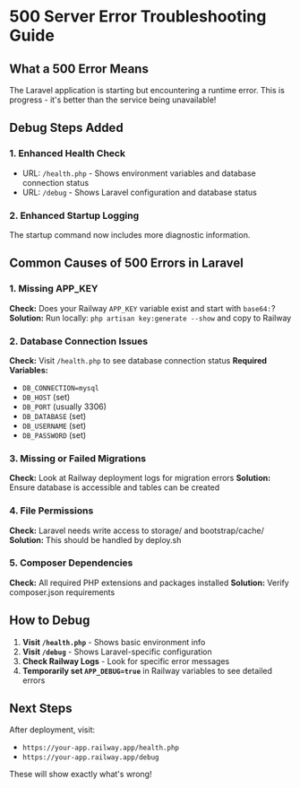 # 500 Server Error Troubleshooting Guide

## What a 500 Error Means
The Laravel application is starting but encountering a runtime error. This is progress - it's better than the service being unavailable!

## Debug Steps Added

### 1. Enhanced Health Check
- URL: `/health.php` - Shows environment variables and database connection status
- URL: `/debug` - Shows Laravel configuration and database status

### 2. Enhanced Startup Logging
The startup command now includes more diagnostic information.

## Common Causes of 500 Errors in Laravel

### 1. Missing APP_KEY
**Check:** Does your Railway `APP_KEY` variable exist and start with `base64:`?
**Solution:** Run locally: `php artisan key:generate --show` and copy to Railway

### 2. Database Connection Issues
**Check:** Visit `/health.php` to see database connection status
**Required Variables:**
- `DB_CONNECTION=mysql`
- `DB_HOST` (set)
- `DB_PORT` (usually 3306)
- `DB_DATABASE` (set)
- `DB_USERNAME` (set)
- `DB_PASSWORD` (set)

### 3. Missing or Failed Migrations
**Check:** Look at Railway deployment logs for migration errors
**Solution:** Ensure database is accessible and tables can be created

### 4. File Permissions
**Check:** Laravel needs write access to storage/ and bootstrap/cache/
**Solution:** This should be handled by deploy.sh

### 5. Composer Dependencies
**Check:** All required PHP extensions and packages installed
**Solution:** Verify composer.json requirements

## How to Debug

1. **Visit `/health.php`** - Shows basic environment info
2. **Visit `/debug`** - Shows Laravel-specific configuration
3. **Check Railway Logs** - Look for specific error messages
4. **Temporarily set `APP_DEBUG=true`** in Railway variables to see detailed errors

## Next Steps

After deployment, visit:
- `https://your-app.railway.app/health.php`
- `https://your-app.railway.app/debug`

These will show exactly what's wrong!